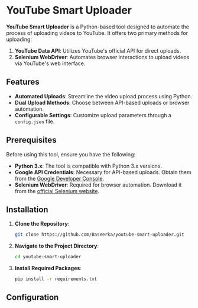 # YouTube Smart Uploader

**YouTube Smart Uploader** is a Python-based tool designed to automate the process of uploading videos to YouTube. It offers two primary methods for uploading:

1. **YouTube Data API**: Utilizes YouTube's official API for direct uploads.
2. **Selenium WebDriver**: Automates browser interactions to upload videos via YouTube's web interface.

## Features

- **Automated Uploads**: Streamline the video upload process using Python.
- **Dual Upload Methods**: Choose between API-based uploads or browser automation.
- **Configurable Settings**: Customize upload parameters through a `config.json` file.

## Prerequisites

Before using this tool, ensure you have the following:

- **Python 3.x**: The tool is compatible with Python 3.x versions.
- **Google API Credentials**: Necessary for API-based uploads. Obtain them from the [Google Developer Console](https://console.developers.google.com/).
- **Selenium WebDriver**: Required for browser automation. Download it from the [official Selenium website](https://www.selenium.dev/documentation/webdriver/).

## Installation

1. **Clone the Repository**:

   ```bash
   git clone https://github.com/Baseerka/youtube-smart-uploader.git

2. **Navigate to the Project Directory**:

   ```bash
   cd youtube-smart-uploader

3. **Install Required Packages**:

   ```bash
   pip install -r requirements.txt

## Configuration
